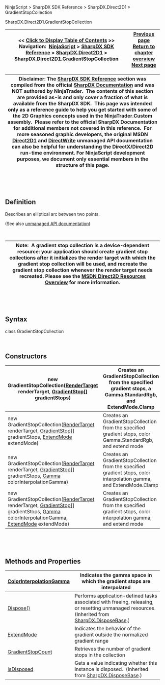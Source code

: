 ﻿


NinjaScript \> SharpDX SDK Reference \> SharpDX.Direct2D1 \> GradientStopCollection 






















SharpDX.Direct2D1\.GradientStopCollection







| \<\< [Click to Display Table of Contents](sharpdx_direct2d1_gradientstopcollection.md) \>\> **Navigation:**     [NinjaScript](ninjascript-1.md) \> [SharpDX SDK Reference](sharpdx_sdk_reference-1.md) \> [SharpDX.Direct2D1](sharpdx_direct2d1-1.md) \> SharpDX.Direct2D1\.GradientStopCollection | [Previous page](sharpdx_direct2d1_gradientstop-1.md) [Return to chapter overview](sharpdx_direct2d1-1.md) [Next page](sharpdx_direct2d1_gradientstopcollection_colorinterpolationgamma-1.md) |
| --- | --- |













| Disclaimer: The [SharpDX SDK Reference](sharpdx_sdk_reference-1.md) section was compiled from the official [SharpDX Documentation](http://sharpdx.org/) and was NOT authored by NinjaTrader.  The contents of this section are provided as\-is and only cover a fraction of what is available from the SharpDX SDK.  This page was intended only as a reference guide to help you get started with some of the 2D Graphics concepts used in the NinjaTrader.Custom assembly.  Please refer to the official SharpDX Documentation for additional members not covered in this reference.  For more seasoned graphic developers, the original MSDN [Direct2D1](https://msdn.microsoft.com/en-us/library/windows/desktop/dd370990.aspx) and [DirectWrite](https://msdn.microsoft.com/en-us/library/windows/desktop/dd368038.aspx) unmanaged API documentation can also be helpful for understanding the DirectX/Direct2D run\-time environment. For NinjaScript development purposes, we document only essential members in the structure of this page. |
| --- |



 


 


## Definition


Describes an elliptical arc between two points.


(See also [unmanaged API documentation](http://msdn.microsoft.com/en-us/library/dd368065.aspx))


 




| Note:  A gradient stop collection is a device\-dependent resource: your application should create gradient stop collections after it initializes the render target with which the gradient stop collection will be used, and recreate the gradient stop collection whenever the render target needs recreated. Please see the [MSDN Direct2D Resources Overview](https://msdn.microsoft.com/en-us/library/dd756757(v=vs.85).aspx) for more information. |
| --- |



 


 


## Syntax


class GradientStopCollection


 


## Constructors




| new GradientStopCollection([RenderTarget](sharpdx_direct2d1_rendertarget-1.md) renderTarget, [GradientStop](sharpdx_direct2d1_gradientstop-1.md)\[] gradientStops) | Creates an GradientStopCollection from the specified gradient stops, a Gamma.StandardRgb, and ExtendMode.Clamp |
| --- | --- |
| new GradientStopCollection([RenderTarget](sharpdx_direct2d1_rendertarget-1.md) renderTarget, [GradientStop](sharpdx_direct2d1_gradientstop-1.md)\[] gradientStops, [ExtendMode](sharpdx_direct2d1_gradientstopcollection_extendmode-1.md) extendMode) | Creates an GradientStopCollection from the specified gradient stops, color Gamma.StandardRgb, and extend mode |
| new GradientStopCollection([RenderTarget](sharpdx_direct2d1_rendertarget-1.md) renderTarget, [GradientStop](sharpdx_direct2d1_gradientstop-1.md)\[] gradientStops, [Gamma](sharpdx_direct2d1_gradientstopcollection_colorinterpolationgamma-1.md) colorInterpolationGamma) | Creates an GradientStopCollection from the specified gradient stops, color interpolation gamma, and ExtendMode.Clamp |
| new GradientStopCollection([RenderTarget](sharpdx_direct2d1_rendertarget-1.md) renderTarget, [GradientStop](sharpdx_direct2d1_gradientstop-1.md)\[] gradientStops, [Gamma](sharpdx_direct2d1_gradientstopcollection_colorinterpolationgamma-1.md) colorInterpolationGamma, [ExtendMode](sharpdx_direct2d1_gradientstopcollection_extendmode-1.md) extendMode) | Creates an GradientStopCollection from the specified gradient stops, color interpolation gamma, and extend mode |



   

 


## Methods and Properties




| [ColorInterpolationGamma](sharpdx_direct2d1_gradientstopcollection_colorinterpolationgamma-1.md) | Indicates the gamma space in which the gradient stops are interpolated |
| --- | --- |
| [Dispose()](sharpdx_disposebase_dispose-1.md) | Performs application\-defined tasks associated with freeing, releasing, or resetting unmanaged resources. (Inherited from [SharpDX.DisposeBase](sharpdx_disposebase-1.md).) |
| [ExtendMode](sharpdx_direct2d1_gradientstopcollection_extendmode-1.md) | Indicates the behavior of the gradient outside the normalized gradient range |
| [GradientStopCount](sharpdx_direct2d1_gradientstopcollection_gradientstopcount-1.md) | Retrieves the number of gradient stops in the collection |
| [IsDisposed](sharpdx_disposebase_isdisposed-1.md) | Gets a value indicating whether this instance is disposed.  (Inherited from [SharpDX.DisposeBase](sharpdx_disposebase-1.md).) |









